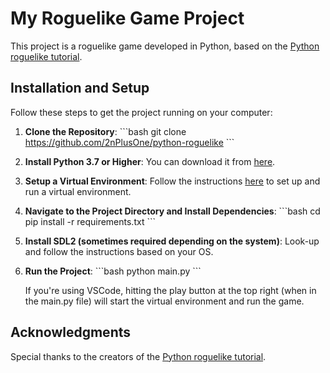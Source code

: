 # My Roguelike Game Project

This project is a roguelike game developed in Python, based on the [Python roguelike tutorial](http://www.rogueliketutorials.com/tutorials/tcod/v2/).

## Installation and Setup

Follow these steps to get the project running on your computer:

1. **Clone the Repository**:
   \`\`\`bash
   git clone https://github.com/2nPlusOne/python-roguelike
   \`\`\`

2. **Install Python 3.7 or Higher**: You can download it from [here](https://www.python.org/downloads/).

3. **Setup a Virtual Environment**:
   Follow the instructions [here](https://docs.python.org/3/library/venv.html) to set up and run a virtual environment.

4. **Navigate to the Project Directory and Install Dependencies**:
   \`\`\`bash
   cd <insert-directory-name-here>
   pip install -r requirements.txt
   \`\`\`

5. **Install SDL2 (sometimes required depending on the system)**: Look-up and follow the instructions based on your OS.

6. **Run the Project**:
   \`\`\`bash
   python main.py
   \`\`\`

   If you're using VSCode, hitting the play button at the top right (when in the main.py file) will start the virtual environment and run the game.

## Acknowledgments

Special thanks to the creators of the [Python roguelike tutorial](http://www.rogueliketutorials.com/tutorials/tcod/v2/).
